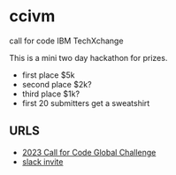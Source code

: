 # ccivm
call for code IBM TechXchange

This is a mini two day hackathon for prizes.

* first place $5k
* second place $2k?
* third place $1k?
* first 20 submitters get a sweatshirt

## URLS

* [2023 Call for Code Global Challenge](https://developer.ibm.com/callforcode/global-challenge)
* [slack invite](https://callforcode.typeform.com/to/Ow3xQr)
  

